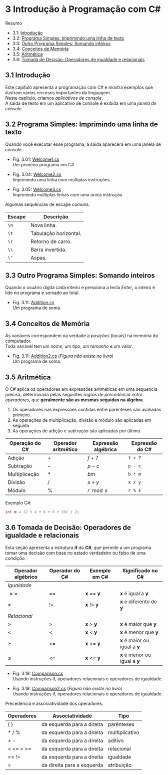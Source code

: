 # 3 Introdução à Programação com **C#**

Resumo

- 3.1: [Introdução](#31-introdução)
- 3.2: [Programa Simples: Imprimindo uma linha de texto](#32-programa-simples-imprimindo-uma-linha-de-texto)
- 3.3: [Outro Programa Simples: Somando inteiros](#33-outro-programa-simples-somando-inteiros)
- 3.4: [Conceitos de Memória](#34-conceitos-de-memória)
- 3.5: [Aritmética](#35-aritmética)
- 3.6: [Tomada de Decisão: Operadores de igualdade e relacionais](#36-tomada-de-decisão-operadores-de-igualdade-e-relacionais)

## 3.1 Introdução

Este capítulo apresenta a programação com C# e mostra exemplos que ilustram vários recursos importantes da linguagem.\
Neste capítulo, criamos *aplicativos de console*.\
A saída de texto em um aplicativo de console é exibida em uma *janela de console*.

## 3.2 Programa Simples: Imprimindo uma linha de texto

Quando você executar esse programa, a saída aparecerá em uma janela de console.

- Fig. 3.01: [Welcome1.cs](Fig-3.01%20-%20Welcome1.cs)\
Um primeiro programa em C#

- Fig. 3.04: [Welcome2.cs](./Fig-3.04%20-%20Welcome2.cs)\
Imprimindo uma linha com múltiplas instruções.

- Fig. 3.05: [Welcome3.cs](./Fig-3.05%20-%20Welcome3.cs)\
Imprimindo múltiplas linhas com uma única instrução.

Algumas sequências de escape comuns:

| Escape | Descrição             |
| ------ | --------------------- |
| ``\n`` | Nova linha.           |
| ``\t`` | Tabulação horizontal. |
| ``\r`` | Retorno de carro.     |
| ``\\`` | Barra invertida.      |
| ``\"`` | Aspas.                |

## 3.3 Outro Programa Simples: Somando inteiros

Quando o usuário digita cada inteiro e pressiona a tecla *Enter*, o inteiro é lido no programa e somado ao total.

- Fig. 3.11: [Addition.cs](./Fig-3.11%20-%20Addition.cs)\
Um programa de soma.

## 3.4 Conceitos de Memória

As variáveis correspondem na verdade a *posições* (locais) na memória do computador.\
Toda variável tem um *nome*, um *tipo*, um *tamanho* e um *valor*.

- Fig. 3.11: [Addition2.cs](./Fig-3.11%20-%20Addition2.cs) (*Figura não existe no livro*)\
Um programa de soma.

## 3.5 Aritmética

O C# aplica os operadores em expressões aritméticas em uma sequencia precisa, determinada pelas seguintes *regras de precedência entre operadores*, que **geralmente são as mesmas seguidas na álgebra**.

1. Os operadores nas expressões contidas entre parênteses são avaliados primeiro.
2. As operações de multiplicação, divisão e módulo são aplicadas em seguida.
3. As operações de adição e subtração são aplicadas por último.

| Operação do C# | Operador aritmético | Expressão algébrica | Expressão do C# |
| -------------- | ------------------- | ------------------- | --------------- |
| Adição         | $+$                 | $f + 7$             | ``f + 7``       |
| Subtração      | $-$                 | $p - c$             | ``p - c``       |
| Multiplicação  | $*$                 | $bm$                | ``b * m``       |
| Divisão        | $/$                 | $x \div y$          | ``x / y``       |
| Módulo         | $\%$                | $r \mod s$          | ``r % s``       |

Exemplo C#:

````csharp
int m = (2 + 4 + 6 + 8 + 10) / 2;
````

## 3.6 Tomada de Decisão: Operadores de igualdade e relacionais

Esta seção apresenta a estrutura **if** do **C#**, que permite a um programa tomar uma decisão com base no estado verdadeiro ou falso de uma *condição*.

| Operador algébrico | Operador do C# | Exemplo em C#  | Significado no C#              |
| ------------------ | -------------- | -------------- | ------------------------------ |
| *Igualdade*        |                |                |                                |
| $==$               | ==             | **x** == **y** | **x** é igual a **y**          |
| $\neq$             | !=             | **x** != **y** | **x** é diferente de **y**     |
| *Relacional*       |                |                |                                |
| $\gt$              | >              | **x** > **y**  | **x** é maior que **y**        |
| $\lt$              | <              | **x** < **y**  | **x** é menor que **y**        |
| $\geq$             | >=             | **x** >= **y** | **x** é maior ou igual a **y** |
| $\leq$             | <=             | **x** <= **y** | **x** é menor ou igual a **y** |

- Fig. 3.19: [Comparison.cs](./Fig-3.19%20-%20Comparison.cs)\
Usando instruções if, operadores relacionais e operadores de igualdade.

- Fig. 3.19: [Comparison2.cs](./Fig-3.19%20-%20Comparison2.cs) (*Figura não existe no livro*)\
Usando instruções if, operadores relacionais e operadores de igualdade.

Precedência e associatividade dos operadores.

| Operadores | Associatividade            | Tipo           |
| ---------- | -------------------------- | -------------- |
| ( )        | da esquerda para a direita | parênteses     |
| * / %      | da esquerda para a direita | multiplicativo |
| + -        | da esquerda para a direita | aditivo        |
| < <= > >=  | da esquerda para a direita | relacional     |
| == !=      | da esquerda para a direita | igualdade      |
| =          | da direita para a esquerda | atribuição     |
